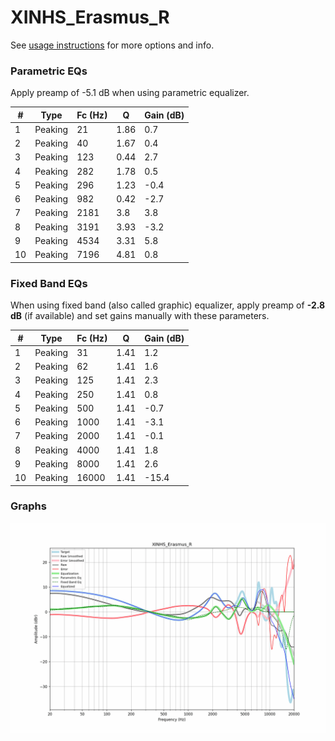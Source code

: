 # XINHS_Erasmus_R
See [usage instructions](https://github.com/jaakkopasanen/AutoEq#usage) for more options and info.

### Parametric EQs
Apply preamp of -5.1 dB when using parametric equalizer.

|   # | Type    |   Fc (Hz) |    Q |   Gain (dB) |
|-----|---------|-----------|------|-------------|
|   1 | Peaking |        21 | 1.86 |         0.7 |
|   2 | Peaking |        40 | 1.67 |         0.4 |
|   3 | Peaking |       123 | 0.44 |         2.7 |
|   4 | Peaking |       282 | 1.78 |         0.5 |
|   5 | Peaking |       296 | 1.23 |        -0.4 |
|   6 | Peaking |       982 | 0.42 |        -2.7 |
|   7 | Peaking |      2181 | 3.8  |         3.8 |
|   8 | Peaking |      3191 | 3.93 |        -3.2 |
|   9 | Peaking |      4534 | 3.31 |         5.8 |
|  10 | Peaking |      7196 | 4.81 |         0.8 |

### Fixed Band EQs
When using fixed band (also called graphic) equalizer, apply preamp of **-2.8 dB** (if available) and set gains manually with these parameters.

|   # | Type    |   Fc (Hz) |    Q |   Gain (dB) |
|-----|---------|-----------|------|-------------|
|   1 | Peaking |        31 | 1.41 |         1.2 |
|   2 | Peaking |        62 | 1.41 |         1.6 |
|   3 | Peaking |       125 | 1.41 |         2.3 |
|   4 | Peaking |       250 | 1.41 |         0.8 |
|   5 | Peaking |       500 | 1.41 |        -0.7 |
|   6 | Peaking |      1000 | 1.41 |        -3.1 |
|   7 | Peaking |      2000 | 1.41 |        -0.1 |
|   8 | Peaking |      4000 | 1.41 |         1.8 |
|   9 | Peaking |      8000 | 1.41 |         2.6 |
|  10 | Peaking |     16000 | 1.41 |       -15.4 |

### Graphs
![](./XINHS_Erasmus_R.png)
